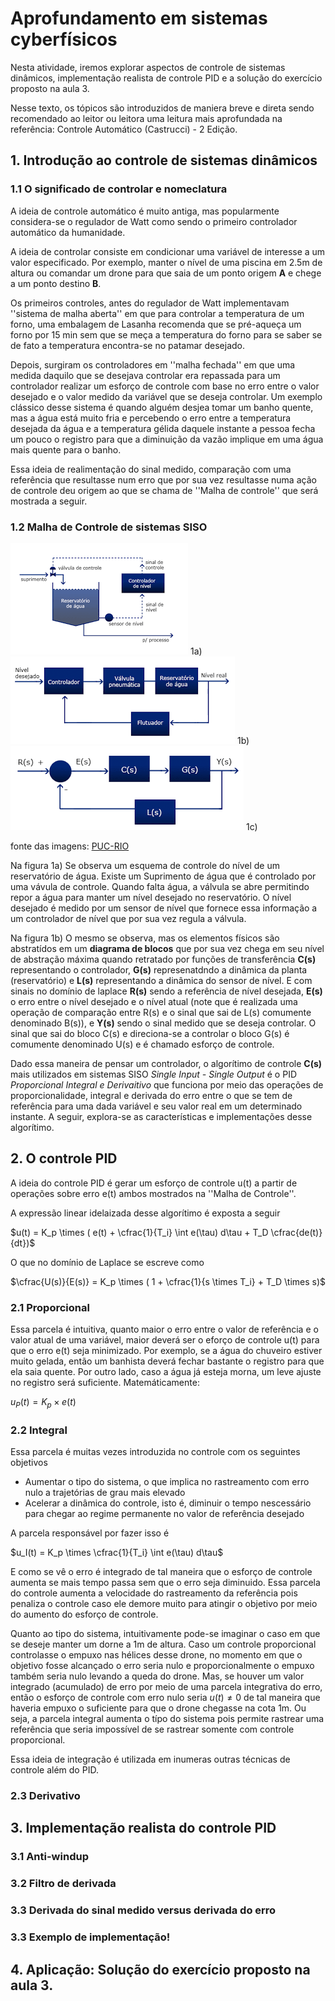 # Aprofundamento em sistemas cyberfísicos

Nesta atividade, iremos explorar aspectos de controle de sistemas dinâmicos, implementação realista de controle PID e a solução do exercício proposto na aula 3.

Nesse texto, os tópicos são introduzidos de maniera breve e direta sendo recomendado ao leitor ou leitora uma leitura mais aprofundada na referência: Controle Automático (Castrucci) -  2 Edição.

## 1. Introdução ao controle de sistemas dinâmicos
### 1.1 O significado de controlar e nomeclatura

A ideia de controle automático é muito antiga, mas popularmente considera-se o regulador de Watt como sendo o primeiro controlador automático da humanidade.

A ideia de controlar consiste em condicionar uma variável de interesse a um valor especificado. Por exemplo, manter o nível de uma piscina em 2.5m de altura ou comandar um drone para que saia de um ponto origem **A** e chege a um ponto destino **B**.

Os primeiros controles, antes do regulador de Watt implementavam ''sistema de malha aberta'' em que para controlar a temperatura de um forno, uma embalagem de Lasanha recomenda que se pré-aqueça um forno por 15 min sem que se meça a temperatura do forno para se saber se de fato a temperatura encontra-se no patamar desejado.

Depois, surgiram os controladores em ''malha fechada'' em que uma medida daquilo que se desejava controlar era repassada para um controlador realizar um esforço de controle com base no erro entre o valor desejado e o valor medido da variável que se deseja controlar. Um exemplo clássico desse sistema é quando alguém desjea tomar um banho quente, mas a água está muito fria e percebendo o erro entre a temperatura desejada da água e a temperatura gélida daquele instante a pessoa fecha um pouco o registro para que a diminuição da vazão implique em uma água mais quente para o banho.

Essa ideia de realimentação do sinal medido, comparação com uma referência que resultasse num erro que por sua vez resultasse numa ação de controle deu origem ao que se chama de ''Malha de controle'' que será mostrada a seguir.

### 1.2 Malha de Controle de sistemas SISO

![px4_sitl_overview](imgs/nivelReal.png) 1a)
![px4_sitl_overview](imgs/nivelAbstrato.png) 1b)
![px4_sitl_overview](imgs/nivelMatematico.png) 1c)

fonte das imagens: [PUC-RIO](https://www.maxwell.vrac.puc-rio.br/24097/elementos.html)

Na figura 1a) Se observa um esquema de controle do nível de um reservatório de água. Existe um Suprimento de água que é controlado por uma vávula de controle. Quando falta água, a válvula se abre permitindo repor a água para manter um nível desejado no reservatório. O nível desejado é medido por um sensor de nível que fornece essa informação a um controlador de nível que por sua vez regula a válvula.

Na figura 1b) O mesmo se observa, mas os elementos físicos são abstratídos em um **diagrama de blocos** que por sua vez chega em seu nível de abstração máxima quando retratado por funções de transferência **C(s)** representando o controlador, **G(s)** represenatdndo a dinâmica da planta (reservatório) e **L(s)** representando a dinâmica do sensor de nível. E com sinais no domínio de laplace **R(s)** sendo a referência de nível desejada, **E(s)** o erro entre o nível desejado e o nível atual (note que é realizada uma operação de comparação entre R(s) e o sinal que sai de L(s) comumente denominado B(s)), e **Y(s)** sendo o sinal medido que se deseja controlar. O sinal que sai do bloco C(s) e direciona-se a controlar o bloco G(s) é comumente denominado U(s) e é chamado esforço de controle.

Dado essa maneira de pensar um controlador, o algorítimo de controle **C(s)**  mais utilizados em sistemas SISO *Single Input - Single Output* é o PID *Proporcional Integral e Derivaitivo* que funciona por meio das operações de proporcionalidade, integral e derivada do erro entre o que se tem de referência para uma dada variável e seu valor real em um determinado instante. A seguir, explora-se as características e implementações desse algorítimo.

## 2. O controle PID

A ideia do controle PID é gerar um esforço de controle u(t) a partir de operações sobre erro e(t) ambos mostrados na ''Malha de Controle''.

A expressão linear idelaizada desse algorítimo é exposta a seguir

$u(t) = K_p \times ( e(t) + \cfrac{1}{T_i} \int e(\tau) d\tau + T_D \cfrac{de(t)}{dt})$

O que no domínio de Laplace se escreve como

$\cfrac{U(s)}{E(s)} = K_p \times ( 1 + \cfrac{1}{s \times T_i} + T_D \times s)$

### 2.1 Proporcional

Essa parcela é intuitiva, quanto maior o erro entre o valor de referência e o valor atual de uma variável, maior deverá ser o eforço de controle u(t) para que o erro e(t) seja minimizado. Por exemplo, se a água do chuveiro estiver muito gelada, então um banhista deverá fechar bastante o registro para que ela saia quente. Por outro lado, caso a água já esteja morna, um leve ajuste no registro será suficiente. Matemáticamente:

$u_P(t) = K_p \times e(t)$

### 2.2 Integral

Essa parcela é muitas vezes introduzida no controle com os seguintes objetivos
* Aumentar o tipo do sistema, o que implica no rastreamento com erro nulo a trajetórias de grau mais elevado
* Acelerar a dinâmica do controle, isto é, diminuir o tempo nescessário para chegar ao regime permanente no valor de referência desejado

A parcela responsável por fazer isso é

$u_I(t) = K_p \times \cfrac{1}{T_i} \int e(\tau) d\tau$

E como se vê o erro é integrado de tal maneira que o esforço de controle aumenta se mais tempo passa sem que o erro seja diminuido. Essa parcela do controle aumenta a velocidade do rastreamento da referência pois penaliza o controle caso ele demore muito para atingir o objetivo por meio do aumento do esforço de controle.

Quanto ao tipo do sistema, intuitivamente pode-se imaginar o caso em que se deseje manter um dorne a 1m de altura. Caso um controle proporcional controlasse o empuxo nas hélices desse drone, no momento em que o objetivo fosse alcançado o erro seria nulo e proporcionalmente o empuxo também seria nulo levando a queda do drone. Mas, se houver um valor integrado (acumulado) de erro por meio de uma parcela integrativa do erro, então o esforço de controle com erro nulo seria $u(t) \neq 0$ de tal maneira que haveria empuxo o suficiente para que o drone chegasse na cota 1m. Ou seja, a parcela integral aumenta o típo do sistema pois permite rastrear uma referência que seria impossível de se rastrear somente com controle proporcional.

Essa ideia de integração é utilizada em inumeras outras técnicas de controle além do PID.

### 2.3 Derivativo
## 3. Implementação realista do controle PID
### 3.1 Anti-windup
### 3.2 Filtro de derivada
### 3.3 Derivada do sinal medido versus derivada do erro
### 3.3 Exemplo de implementação!
## 4. Aplicação: Solução do exercício proposto na aula 3.

